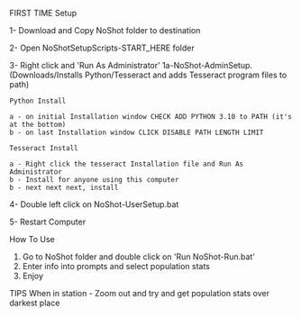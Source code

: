 FIRST TIME Setup

1- Download and Copy NoShot folder to destination

2- Open NoShotSetupScripts-START_HERE folder 

3- Right click and 'Run As Administrator' 1a-NoShot-AdminSetup. (Downloads/Installs Python/Tesseract and adds Tesseract program files to path)
     

    Python Install
    
    a - on initial Installation window CHECK ADD PYTHON 3.10 to PATH (it's at the bottom)
    b - on last Installation window CLICK DISABLE PATH LENGTH LIMIT

    Tesseract Install

    a - Right click the tesseract Installation file and Run As Administrator
    b - Install for anyone using this computer
    b - next next next, install    
    
4- Double left click on NoShot-UserSetup.bat

5- Restart Computer


How To Use

1) Go to NoShot folder and double click on 'Run NoShot-Run.bat'
2) Enter info into prompts and select population stats
3) Enjoy

TIPS
When in station - Zoom out and try and get population stats over darkest place

